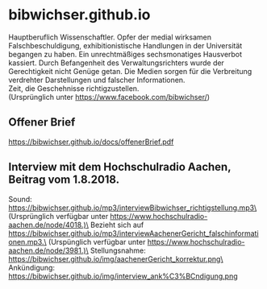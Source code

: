# bibwichser.github.io

Hauptberuflich Wissenschaftler. Opfer der medial wirksamen Falschbeschuldigung, exhibitionistische Handlungen in der Universität begangen zu haben. Ein unrechtmäßiges sechsmonatiges Hausverbot kassiert. Durch Befangenheit des Verwaltungsrichters wurde der Gerechtigkeit nicht Genüge getan. Die Medien sorgen für die Verbreitung verdrehter Darstellungen und falscher Informationen.\
Zeit, die Geschehnisse richtigzustellen.\
(Ursprünglich unter https://www.facebook.com/bibwichser/)

## Offener Brief
https://bibwichser.github.io/docs/offenerBrief.pdf

## Interview mit dem Hochschulradio Aachen, Beitrag vom 1.8.2018.
Sound: https://bibwichser.github.io/mp3/interviewBibwichser_richtigstellung.mp3\
(Ursprünglich verfügbar unter https://www.hochschulradio-aachen.de/node/4018.)\
Bezieht sich auf https://bibwichser.github.io/mp3/interviewAachenerGericht_falschinformationen.mp3.\
(Urspünglich verfügbar unter https://www.hochschulradio-aachen.de/node/3981.)\
Stellungsnahme: https://bibwichser.github.io/img/aachenerGericht_korrektur.png\
Ankündigung: https://bibwichser.github.io/img/interview_ank%C3%BCndigung.png
